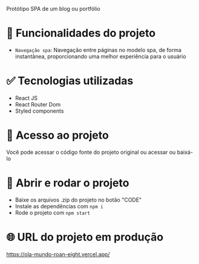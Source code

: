 Protótipo SPA de um blog ou portfólio 

# :hammer: Funcionalidades do projeto

- `Navegação spa`: Navegação entre páginas no modelo spa, de forma instantânea, proporcionando uma melhor experiência para o usuário

# :white_check_mark: Tecnologias utilizadas

- React JS
- React Router Dom
- Styled components

# :open_file_folder: Acesso ao projeto
Você pode acessar o código fonte do projeto original ou acessar ou baixá-lo

# :checkered_flag: Abrir e rodar o projeto

- Baixe os arquivos .zip do projeto no botão "CODE"
- Instale as dependências com `npm i`
- Rode o projeto com `npm start`

# :globe_with_meridians: URL do projeto em produção
https://ola-mundo-roan-eight.vercel.app/
